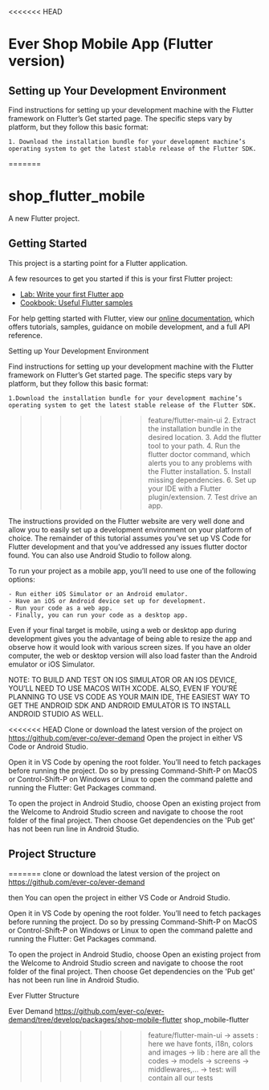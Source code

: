 <<<<<<< HEAD
# Ever Shop Mobile App (Flutter version)

## Setting up Your Development Environment

Find instructions for setting up your development machine with the Flutter framework on Flutter’s Get started page. The specific steps vary by platform, but they follow this basic format:

    1. Download the installation bundle for your development machine’s operating system to get the latest stable release of the Flutter SDK.
=======
# shop_flutter_mobile

A new Flutter project.

## Getting Started

This project is a starting point for a Flutter application.

A few resources to get you started if this is your first Flutter project:

- [Lab: Write your first Flutter app](https://flutter.dev/docs/get-started/codelab)
- [Cookbook: Useful Flutter samples](https://flutter.dev/docs/cookbook)

For help getting started with Flutter, view our
[online documentation](https://flutter.dev/docs), which offers tutorials,
samples, guidance on mobile development, and a full API reference.

Setting up Your Development Environment

Find instructions for setting up your development machine with the Flutter framework on Flutter’s Get started page. The specific steps vary by platform, but they follow this basic format:

    1.Download the installation bundle for your development machine’s operating system to get the latest stable release of the Flutter SDK.
>>>>>>> feature/flutter-main-ui
    2. Extract the installation bundle in the desired location.
    3. Add the flutter tool to your path.
    4. Run the flutter doctor command, which alerts you to any problems with the Flutter installation.
    5. Install missing dependencies.
    6. Set up your IDE with a Flutter plugin/extension.
    7. Test drive an app.

The instructions provided on the Flutter website are very well done and allow you to easily set up a development environment on your platform of choice. The remainder of this tutorial assumes you’ve set up VS Code for Flutter development and that you’ve addressed any issues flutter doctor found. You can also use Android Studio to follow along.

To run your project as a mobile app, you’ll need to use one of the following options:

    - Run either iOS Simulator or an Android emulator.
    - Have an iOS or Android device set up for development.
    - Run your code as a web app.
    - Finally, you can run your code as a desktop app.

Even if your final target is mobile, using a web or desktop app during development gives you the advantage of being able to resize the app and observe how it would look with various screen sizes. If you have an older computer, the web or desktop version will also load faster than the Android emulator or iOS Simulator.

NOTE: TO BUILD AND TEST ON IOS SIMULATOR OR AN IOS DEVICE, YOU’LL NEED TO USE MACOS WITH XCODE. ALSO, EVEN IF YOU’RE PLANNING TO USE VS CODE AS YOUR MAIN IDE, THE EASIEST WAY TO GET THE ANDROID SDK AND ANDROID EMULATOR IS TO INSTALL ANDROID STUDIO AS WELL.

<<<<<<< HEAD
Clone or download the latest version of the project on https://github.com/ever-co/ever-demand
Open the project in either VS Code or Android Studio.

Open it in VS Code by opening the root folder. You’ll need to fetch packages before running the project. 
Do so by pressing Command-Shift-P on MacOS or Control-Shift-P on Windows or Linux to open the command palette and running the Flutter: Get Packages command.

To open the project in Android Studio, choose Open an existing project from the Welcome to Android Studio screen and navigate to choose the root folder of the final project. Then choose Get dependencies on the 'Pub get' has not been run line in Android Studio.

## Project Structure

=======
clone or download the latest version of the project on https://github.com/ever-co/ever-demand

then
You can open the project in either VS Code or Android Studio.

Open it in VS Code by opening the root folder. You’ll need to fetch packages before running the project. Do so by pressing Command-Shift-P on MacOS or Control-Shift-P on Windows or Linux to open the command palette and running the Flutter: Get Packages command.

To open the project in Android Studio, choose Open an existing project from the Welcome to Android Studio screen and navigate to choose the root folder of the final project. Then choose Get dependencies on the 'Pub get' has not been run line in Android Studio.

Ever Flutter Structure

Ever Demand
https://github.com/ever-co/ever-demand/tree/develop/packages/shop-mobile-flutter
shop_mobile-flutter
>>>>>>> feature/flutter-main-ui
    -> assets : here we have fonts, i18n, colors and images
    -> lib : here are all the codes
        -> models
        -> screens
        -> middlewares,...
    -> test: will contain all our tests

